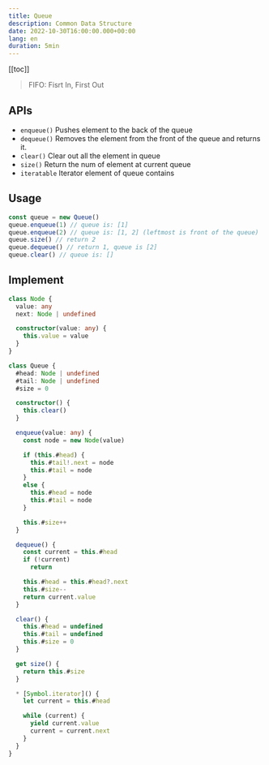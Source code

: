 ```yaml
---
title: Queue
description: Common Data Structure
date: 2022-10-30T16:00:00.000+00:00
lang: en
duration: 5min
---
```


[[toc]]

> FIFO: Fisrt In, First Out

## APIs

* `enqueue()` Pushes element to the back of the queue
* `dequeue()` Removes the element from the front of the queue and returns it.
* `clear()` Clear out all the element in queue
* `size()` Return the num of element at current queue
* `iteratable` Iterator element of queue contains

## Usage

```ts
const queue = new Queue()
queue.enqueue(1) // queue is: [1]
queue.enqueue(2) // queue is: [1, 2] (leftmost is front of the queue)
queue.size() // return 2
queue.dequeue() // return 1, queue is [2]
queue.clear() // queue is: []
```

## Implement

```ts
class Node {
  value: any
  next: Node | undefined

  constructor(value: any) {
    this.value = value
  }
}

class Queue {
  #head: Node | undefined
  #tail: Node | undefined
  #size = 0

  constructor() {
    this.clear()
  }

  enqueue(value: any) {
    const node = new Node(value)

    if (this.#head) {
      this.#tail!.next = node
      this.#tail = node
    }
    else {
      this.#head = node
      this.#tail = node
    }

    this.#size++
  }

  dequeue() {
    const current = this.#head
    if (!current)
      return

    this.#head = this.#head?.next
    this.#size--
    return current.value
  }

  clear() {
    this.#head = undefined
    this.#tail = undefined
    this.#size = 0
  }

  get size() {
    return this.#size
  }

  * [Symbol.iterator]() {
    let current = this.#head

    while (current) {
      yield current.value
      current = current.next
    }
  }
}
```
